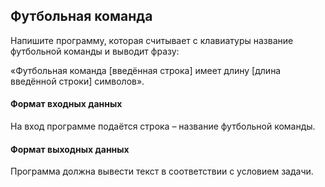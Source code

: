 ## Футбольная команда

Напишите программу, которая считывает с клавиатуры название футбольной команды и выводит фразу:

«Футбольная команда [введённая строка] имеет длину [длина введённой строки] символов».

#### Формат входных данных
На вход программе подаётся строка – название футбольной команды.

#### Формат выходных данных
Программа должна вывести текст в соответствии с условием задачи.